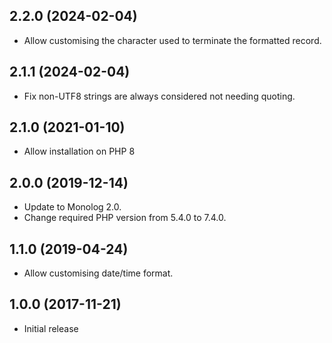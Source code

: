 ## 2.2.0 (2024-02-04)
- Allow customising the character used to terminate the formatted record.

## 2.1.1 (2024-02-04)
- Fix non-UTF8 strings are always considered not needing quoting.

## 2.1.0 (2021-01-10)
- Allow installation on PHP 8

## 2.0.0 (2019-12-14)
- Update to Monolog 2.0.
- Change required PHP version from 5.4.0 to 7.4.0.

## 1.1.0 (2019-04-24)
- Allow customising date/time format.

## 1.0.0 (2017-11-21)
- Initial release
